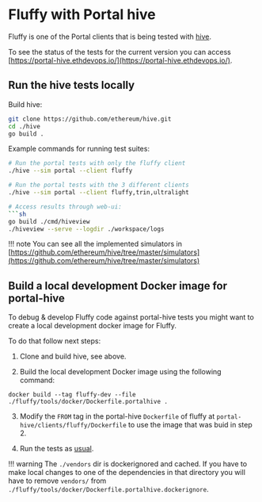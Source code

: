 # Fluffy with Portal hive

Fluffy is one of the Portal clients that is being tested with [hive](https://github.com/ethereum/hive).

To see the status of the tests for the current version you can access [https://portal-hive.ethdevops.io/](https://portal-hive.ethdevops.io/).

## Run the hive tests locally

Build hive:

```sh
git clone https://github.com/ethereum/hive.git
cd ./hive
go build .
```

Example commands for running test suites:

```sh
# Run the portal tests with only the fluffy client
./hive --sim portal --client fluffy

# Run the portal tests with the 3 different clients
./hive --sim portal --client fluffy,trin,ultralight

# Access results through web-ui:
```sh
go build ./cmd/hiveview
./hiveview --serve --logdir ./workspace/logs
```

!!! note
    You can see all the implemented simulators in [https://github.com/ethereum/hive/tree/master/simulators](https://github.com/ethereum/hive/tree/master/simulators)

## Build a local development Docker image for portal-hive

To debug & develop Fluffy code against portal-hive tests you might want to
create a local development docker image for Fluffy.

To do that follow next steps:

1) Clone and build hive, see above.

2) Build the local development Docker image using the following command:
```
docker build --tag fluffy-dev --file ./fluffy/tools/docker/Dockerfile.portalhive .
```

3) Modify the `FROM` tag in the portal-hive `Dockerfile` of fluffy at
`portal-hive/clients/fluffy/Dockerfile` to use the image that was buid in step 2.

4) Run the tests as [usual](fluffy-with-portal-hive.md/#run-the-hive-tests-locally).

!!! warning
    The `./vendors` dir is dockerignored and cached. If you have to make local
    changes to one of the dependencies in that directory you will have to remove
    `vendors/` from `./fluffy/tools/docker/Dockerfile.portalhive.dockerignore`.
